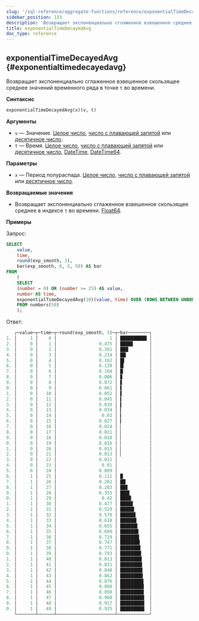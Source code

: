 ```yaml
---
slug: '/sql-reference/aggregate-functions/reference/exponentialTimeDecayedAvg'
sidebar_position: 133
description: 'Возвращает экспоненциально сглаженное взвешенное среднее значений'
title: exponentialTimeDecayedAvg
doc_type: reference
---
```

## exponentialTimeDecayedAvg {#exponentialtimedecayedavg}

Возвращает экспоненциально сглаженное взвешенное скользящее среднее значений временного ряда в точке `t` во времени.

**Синтаксис**

```sql
exponentialTimeDecayedAvg(x)(v, t)
```

**Аргументы**

- `v` — Значение. [Целое число](../../../sql-reference/data-types/int-uint.md), [число с плавающей запятой](../../../sql-reference/data-types/float.md) или [десятичное число](../../../sql-reference/data-types/decimal.md).
- `t` — Время. [Целое число](../../../sql-reference/data-types/int-uint.md), [число с плавающей запятой](../../../sql-reference/data-types/float.md) или [десятичное число](../../../sql-reference/data-types/decimal.md), [DateTime](../../data-types/datetime.md), [DateTime64](../../data-types/datetime64.md).

**Параметры**

- `x` — Период полураспада. [Целое число](../../../sql-reference/data-types/int-uint.md), [число с плавающей запятой](../../../sql-reference/data-types/float.md) или [десятичное число](../../../sql-reference/data-types/decimal.md).

**Возвращаемые значения**

- Возвращает экспоненциально сглаженное взвешенное скользящее среднее в индексе `t` во времени. [Float64](../../data-types/float.md).

**Примеры**

Запрос:

```sql
SELECT
    value,
    time,
    round(exp_smooth, 3),
    bar(exp_smooth, 0, 5, 50) AS bar
FROM
    (
    SELECT
    (number = 0) OR (number >= 25) AS value,
    number AS time,
    exponentialTimeDecayedAvg(10)(value, time) OVER (ROWS BETWEEN UNBOUNDED PRECEDING AND CURRENT ROW) AS exp_smooth
    FROM numbers(50)
    );
```

Ответ:

```sql
   ┌─value─┬─time─┬─round(exp_smooth, 3)─┬─bar────────┐
1. │     1 │    0 │                    1 │ ██████████ │
2. │     0 │    1 │                0.475 │ ████▊      │
3. │     0 │    2 │                0.301 │ ███        │
4. │     0 │    3 │                0.214 │ ██▏        │
5. │     0 │    4 │                0.162 │ █▌         │
6. │     0 │    5 │                0.128 │ █▎         │
7. │     0 │    6 │                0.104 │ █          │
8. │     0 │    7 │                0.086 │ ▊          │
9. │     0 │    8 │                0.072 │ ▋          │
0. │     0 │    9 │                0.061 │ ▌          │
1. │     0 │   10 │                0.052 │ ▌          │
2. │     0 │   11 │                0.045 │ ▍          │
3. │     0 │   12 │                0.039 │ ▍          │
4. │     0 │   13 │                0.034 │ ▎          │
5. │     0 │   14 │                 0.03 │ ▎          │
6. │     0 │   15 │                0.027 │ ▎          │
7. │     0 │   16 │                0.024 │ ▏          │
8. │     0 │   17 │                0.021 │ ▏          │
9. │     0 │   18 │                0.018 │ ▏          │
0. │     0 │   19 │                0.016 │ ▏          │
1. │     0 │   20 │                0.015 │ ▏          │
2. │     0 │   21 │                0.013 │ ▏          │
3. │     0 │   22 │                0.012 │            │
4. │     0 │   23 │                 0.01 │            │
5. │     0 │   24 │                0.009 │            │
6. │     1 │   25 │                0.111 │ █          │
7. │     1 │   26 │                0.202 │ ██         │
8. │     1 │   27 │                0.283 │ ██▊        │
9. │     1 │   28 │                0.355 │ ███▌       │
0. │     1 │   29 │                 0.42 │ ████▏      │
1. │     1 │   30 │                0.477 │ ████▊      │
2. │     1 │   31 │                0.529 │ █████▎     │
3. │     1 │   32 │                0.576 │ █████▊     │
4. │     1 │   33 │                0.618 │ ██████▏    │
5. │     1 │   34 │                0.655 │ ██████▌    │
6. │     1 │   35 │                0.689 │ ██████▉    │
7. │     1 │   36 │                0.719 │ ███████▏   │
8. │     1 │   37 │                0.747 │ ███████▍   │
9. │     1 │   38 │                0.771 │ ███████▋   │
0. │     1 │   39 │                0.793 │ ███████▉   │
1. │     1 │   40 │                0.813 │ ████████▏  │
2. │     1 │   41 │                0.831 │ ████████▎  │
3. │     1 │   42 │                0.848 │ ████████▍  │
4. │     1 │   43 │                0.862 │ ████████▌  │
5. │     1 │   44 │                0.876 │ ████████▊  │
6. │     1 │   45 │                0.888 │ ████████▉  │
7. │     1 │   46 │                0.898 │ ████████▉  │
8. │     1 │   47 │                0.908 │ █████████  │
9. │     1 │   48 │                0.917 │ █████████▏ │
0. │     1 │   49 │                0.925 │ █████████▏ │
   └───────┴──────┴──────────────────────┴────────────┘
```